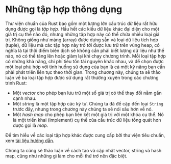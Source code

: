 # Những tập hợp thông dụng

Thư viện chuẩn của Rust bao gồm một lượng lớn cấu trúc dữ liệu rất hữu dụng được gọi là
*tập hợp*. Hầu hết các kiểu dữ liệu khác đại diện cho một giá trị cụ thể nào đó, nhưng
những tập hợp này có thể chứa nhiều loại giá trị. Không giống như mảng (array) được dựng sẵn và loại dữ liệu tích hợp (tuple), dữ liệu mà các tập hợp này trỏ tới được lưu trữ trên vùng heap, có nghĩa là tại thời điểm biên dịch sẽ không cần phải biết lượng dữ liệu như thế nào, nó có thể tăng lên hoặc giảm lại khi chạy chương trình. Mỗi loại tập hợp có những khả năng, chi phí tiêu tốn tài nguyên khác nhau, và để chọn được một loại phù hợp với tình huống sử dụng của bạn là cả một kỹ năng bạn cần phải phát triển liên tục theo thời gian. Trong chương này, chúng ta sẽ thảo luận về ba loại tập hợp được sử dụng rất thường xuyên trong các chương trình Rust:

* Một *vector* cho phép bạn lưu trữ một số giá trị có thể thay đổi nằm gần cạnh nhau.
* Một *string* là một tập hợp các ký tự. Chúng ta đã đề cập đến loại `String`
   trước đây, nhưng trong chương này chúng ta sẽ nói sâu hơn về nó.
* Một *hash map* cho phép bạn liên kết một giá trị với một khóa cụ thể. Nó là một
   triển khai (implement) cụ thể của cấu trúc dữ liệu tổng quát hơn được gọi là *map*.

Để tìm hiểu về các loại tập hợp khác được cung cấp bởi thư viện tiêu chuẩn,
xem [tài liệu hướng dẫn][collections].

Chúng ta cũng sẽ thảo luận về cách tạo và cập nhật vector, string và hash map,
cũng như những gì làm cho mỗi thứ trở nên đặc biệt.

[collections]: ../std/collections/index.html
